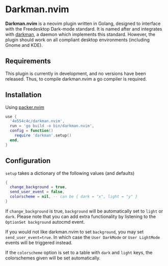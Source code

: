 # Darkman.nvim

**Darkman.nvim** is a neovim plugin written in Golang, designed to interface
with the Freedesktop Dark-mode standard. It is named after and integrates with
[darkman](https://darkman.whynothugo.nl/), a daemon which implements this
standard. However, the plugin should work on all compliant desktop environments
(including Gnome and KDE).

## Requirements

This plugin is currently in development, and no versions have been released.
Thus, to compile darkman.nvim a go compiler is required.

## Installation

Using [packer.nvim](https://github.com/wbthomason/packer.nvim)
```lua
use {
  '4e554c4c/darkman.nvim',
  run = 'go build -o bin/darkman.nvim',
  config = function()
    require 'darkman'.setup()
  end,
}
```

## Configuration

`setup` takes a dictionary of the following values (and defaults)
```lua
{
  change_background = true,
  send_user_event = false,
  colorscheme = nil, -- can be { dark = "x", light = "y" }
}
```

If `change_background` is true, `background` will be automatically set to
`light` or `dark`.
Please note that you can add extra functionality by listening to the `OptionSet
background` autocmd event.

If you would not like darkman.nvim to set `background`, you may set
`send_user_event=true`. In which case the `User DarkMode` or `User LightMode`
events will be triggered instead.

If the `colorscheme` option is set to a table with `dark` and `light` keys, the
colorschemes given will be set automatically.
